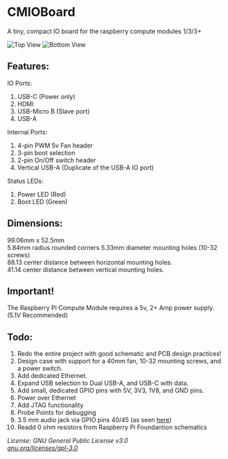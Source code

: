 # CMIOBoard
A tiny, compact IO board for the raspberry compute modules 1/3/3+

![Top View](Images/topview.png) ![Bottom View](Images/bottomview.png)

## Features:
IO Ports:  
1. USB-C (Power only)
2. HDMI
3. USB-Micro B (Slave port)
4. USB-A

Internal Ports:  
1. 4-pin PWM 5v Fan header
2. 3-pin boot selection
3. 2-pin On/Off switch header
4. Vertical USB-A (Duplicate of the USB-A IO port)

Status LEDs:  
1. Power LED (Red)
2. Boot LED (Green)

## Dimensions:
99.06mm x 52.5mm  
5.84mm radius rounded corners
5.33mm diameter mounting holes (10-32 screws)  
88.13 center distance between horizontal mounting holes.  
41.14 center distance between vertical mounting holes.  
## Important!
The Raspberry Pi Compute Module requires a 5v, 2+ Amp power supply. (5.1V Recommended)

## Todo:
1. Redo the entire project with good schematic and PCB design practices!
2. Design case with support for a 40mm fan, 10-32 mounting screws, and a power switch.
3. Add dedicated Ethernet.
4. Expand USB selection to Dual USB-A, and USB-C with data.
5. Add small, dedicated GPIO pins with 5V, 3V3, 1V8, and GND pins.
6. Power over Ethernet
7. Add JTAG functionality
8. Probe Points for debugging
9. 3.5 mm audio jack via GPIO pins 40/45 (as seen [here](https://www.hasseb.fi/pi/schematics.pdf))
10. Readd 0 ohm resistors from Raspberry Pi Foundantion schematics

*License: GNU General Public License v3.0*  
*[gnu.org/licenses/gpl-3.0](https://www.gnu.org/licenses/gpl-3.0.en.html)*
